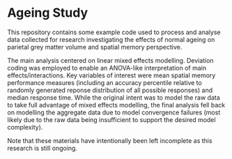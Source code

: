 # Ageing Study
This repository contains some example code used to process and analyse data collected for research investigating the effects of normal ageing on parietal grey matter volume and spatial memory perspective. 

The main analysis centered on linear mixed effects modelling. Deviation coding was employed to enable an ANOVA-like interpretation of main effects/interactions. Key variables of interest were mean spatial memory performance measures (including an accuracy percentile relative to randomly generated reponse distribution of all possible responses) and median response time. While the original intent was to model the raw data to take full advantage of mixed effects modelling, the final analysis fell back on modelling the aggregate data due to model convergence failures (most likely due to the raw data being insufficient to support the desired model complexity). 

Note that these materials have intentionally been left incomplete as this research is still ongoing. 
